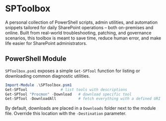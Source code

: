 # SPToolbox

A personal collection of PowerShell scripts, admin utilities, and automation snippets tailored for daily SharePoint operations – both on-premises and online. Built from real-world troubleshooting, patching, and governance scenarios, this toolbox is meant to save time, reduce human error, and make life easier for SharePoint administrators.

## PowerShell Module

`SPToolbox.psm1` exposes a simple `Get-SPTool` function for listing or downloading common diagnostic utilities.

```powershell
Import-Module .\SPToolbox.psm1
Get-SPTool               # list tools with descriptions
Get-SPTool "Procmon" -Download   # download specific tool
Get-SPTool -DownloadAll          # fetch everything with a defined URI
```

By default, downloads are placed in a `Downloads` folder next to the module file. Override this location with the `-Destination` parameter.
